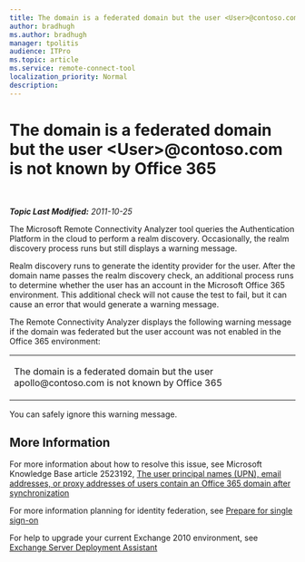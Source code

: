 ```yaml
---
title: The domain is a federated domain but the user <User>@contoso.com is not known by Office 365
author: bradhugh
ms.author: bradhugh
manager: tpolitis
audience: ITPro 
ms.topic: article 
ms.service: remote-connect-tool
localization_priority: Normal
description: 
---
```


<div data-xmlns="http://www.w3.org/1999/xhtml">

<div class="topic" data-xmlns="http://www.w3.org/1999/xhtml" data-msxsl="urn:schemas-microsoft-com:xslt" data-cs="http://msdn.microsoft.com/en-us/">

<div data-asp="http://msdn2.microsoft.com/asp">

# The domain is a federated domain but the user \<User\>\@contoso.com is not known by Office 365

</div>

<div id="mainSection">

<div id="mainBody">

<span> </span>

_**Topic Last Modified:** 2011-10-25_

The Microsoft Remote Connectivity Analyzer tool queries the Authentication Platform in the cloud to perform a realm discovery. Occasionally, the realm discovery process runs but still displays a warning message.

Realm discovery runs to generate the identity provider for the user. After the domain name passes the realm discovery check, an additional process runs to determine whether the user has an account in the Microsoft Office 365 environment. This additional check will not cause the test to fail, but it can cause an error that would generate a warning message.

The Remote Connectivity Analyzer displays the following warning message if the domain was federated but the user account was not enabled in the Office 365 environment:


<table>
<colgroup>
<col style="width: 100%" />
</colgroup>
<tbody>
<tr class="odd">
<td><p>The domain is a federated domain but the user apollo@contoso.com is not known by Office 365</p></td>
</tr>
</tbody>
</table>

You can safely ignore this warning message.

<div>

## More Information

For more information about how to resolve this issue, see Microsoft Knowledge Base article 2523192, [The user principal names (UPN), email addresses, or proxy addresses of users contain an Office 365 domain after synchronization](http://support.microsoft.com/kb/2523192)

For more information planning for identity federation, see [Prepare for single sign-on](http://onlinehelp.microsoft.com/en-us/office365-enterprises/ff652540.aspx)

For help to upgrade your current Exchange 2010 environment, see [Exchange Server Deployment Assistant](http://technet.microsoft.com/en-us/exdeploy2010/default.aspx)

</div>

</div>

<span> </span>

</div>

</div>

</div>

